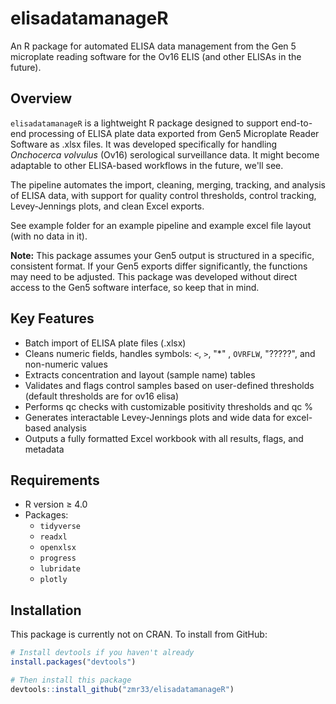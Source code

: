 # elisadatamanageR

An R package for automated ELISA data management from the Gen 5 microplate reading software for the Ov16 ELIS (and other ELISAs in the future).

## Overview

`elisadatamanageR` is a lightweight R package designed to support end-to-end processing of ELISA plate data exported from Gen5 Microplate Reader Software as .xlsx files. It was developed specifically for handling *Onchocerca volvulus* (Ov16) serological surveillance data. It might become adaptable to other ELISA-based workflows in the future, we'll see. 

The pipeline automates the import, cleaning, merging, tracking, and analysis of ELISA data, with support for quality control thresholds, control tracking, Levey-Jennings plots, and clean Excel exports.

See example folder for an example pipeline and example excel file layout (with no data in it).

**Note:** This package assumes your Gen5 output is structured in a specific, consistent format. If your Gen5 exports differ significantly, the functions may need to be adjusted. This package was developed without direct access to the Gen5 software interface, so keep that in mind.

## Key Features

- Batch import of ELISA plate files (.xlsx)
- Cleans numeric fields, handles symbols: `<`, `>`, "*" , `OVRFLW`, "?????", and non-numeric values
- Extracts concentration and layout (sample name) tables
- Validates and flags control samples based on user-defined thresholds (default thresholds are for ov16 elisa)
- Performs qc checks with customizable positivity thresholds and qc %
- Generates interactable Levey-Jennings plots and wide data for excel-based analysis
- Outputs a fully formatted Excel workbook with all results, flags, and metadata

## Requirements

- R version ≥ 4.0
- Packages:
  - `tidyverse`
  - `readxl`
  - `openxlsx`
  - `progress`
  - `lubridate`
  - `plotly` 

## Installation

This package is currently not on CRAN. To install from GitHub:

```r
# Install devtools if you haven't already
install.packages("devtools")

# Then install this package
devtools::install_github("zmr33/elisadatamanageR")

